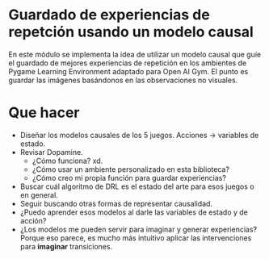 # Guardado de experiencias de repetción usando un modelo causal

En este módulo se implementa la idea de utilizar un modelo causal que guíe
el guardado de mejores experiencias de repetición en los ambientes de Pygame Learning Environment 
adaptado para Open AI Gym. El punto es guardar las imágenes basándonos en las observaciones
no visuales.


# Que hacer

* Diseñar los modelos causales de los 5 juegos. Acciones -> variables de estado.
* Revisar Dopamine.
    * ¿Cómo funciona? xd.
    * ¿Cómo usar un ambiente personalizado en esta biblioteca?
    * ¿Cómo creo mi propia función para guardar experiencias?
* Buscar cuál algoritmo de DRL es el estado del arte para esos juegos o en general.
* Seguir buscando otras formas de representar causalidad.
* ¿Puedo aprender esos modelos al darle las variables de estado y de acción?
* ¿Los modelos me pueden servir para imaginar y generar experiencias? Porque eso parece, es mucho más intuitivo aplicar
las intervenciones para **imaginar** transiciones.